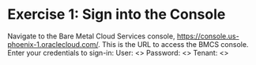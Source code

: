 # Exercise 1: Sign into the Console

Navigate to the Bare Metal Cloud Services console, https://console.us-phoenix-1.oraclecloud.com/. This is the URL to access the BMCS console.  
Enter your credentials to sign-in: 
User: <>
Password: <>
Tenant: <>

